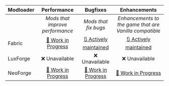 | Modloader | Performance | Bugfixes | Enhancements |
| --- | :---: | :---: | :---: |
| | *Mods that improve performance* | *Mods that fix bugs* | *Enhancements to the game that are Vanilla compatible* |
| Fabric | [🚧 Work in Progress](fabric/optimizations.md) | [🔃 Actively maintained](fabric/fixes.md) | [🔃 Actively maintained](fabric/enhancements.md) |
| LuxForge | ❌ Unavailable | ❌ Unavailable | ❌ Unavailable |
| NeoForge | [🚧 Work in Progress](neo/optimizations.md) | [🚧 Work in Progress](neo/fixes.md) | [🚧 Work in Progress](neo/enhancements.md) |
